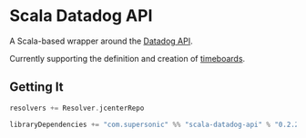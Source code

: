 # Scala Datadog API

A Scala-based wrapper around the [Datadog API](https://docs.datadoghq.com/api).

Currently supporting the definition and creation of [timeboards](https://docs.datadoghq.com/api/#timeboards).

## Getting It
```scala
resolvers += Resolver.jcenterRepo

libraryDependencies += "com.supersonic" %% "scala-datadog-api" % "0.2.2"
``` 

